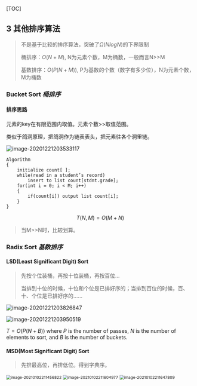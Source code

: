 [TOC]

## 3 其他排序算法

> 不是基于比较的排序算法，突破了$\Omega (NlogN)$的下界限制
>
> 桶排序：$O(N+M)$, N为元素个数，M为桶数，一般而言N>>M
>
> 基数排序：$O(P(N+M))$, P为基数的个数（数字有多少位），N为元素个数，M为桶数



### Bucket Sort *桶排序*

#### 排序思路

元素的key在有限范围内取值。元素个数>>取值范围。

类似于鸽洞原理，把鸽洞作为链表表头，把元素往各个洞里链。

![image-20201221203533117](/Users/particle/Desktop/大二上/数据结构基础/学长笔记/Notes-for-Data-Structure-master/picture/image-20201221203533117.png)

```pseudocode
Algorithm
{
    initialize count[ ];
    while(read in a student’s record)
        insert to list count[stdnt.grade];
    for(int i = 0; i < M; i++) 
	{
        if(count[i]) output list count[i];
    }
}
```

$$
T(N,M)=O(M+N)
$$

> 当M>>N时，比较划算。
>



### Radix Sort *基数排序*

#### LSD(Least Significant Digit) Sort

> 先按个位装桶，再按十位装桶，再按百位...
>
> 当排到十位的时候，十位和个位是已排好序的；当排到百位的时候，百、十、个位是已排好序的……

![image-20201221203826847](/Users/particle/Desktop/大二上/数据结构基础/学长笔记/Notes-for-Data-Structure-master/picture/image-20201221203826847.png)

![image-20201221203950519](/Users/particle/Desktop/大二上/数据结构基础/学长笔记/Notes-for-Data-Structure-master/picture/image-20201221203950519.png)

$T=O(P(N+B))$ where $P$ is the number of passes, $N$ is the number of elements to sort, and $B$ is the number of buckets.



#### MSD(Most Significant Digit) Sort

> 先排最高位，再排低位。得到字典序。

<img src="/Users/particle/Desktop/大二上/数据结构基础/学长笔记/Notes-for-Data-Structure-master/picture/image-20210102211456822.png" alt="image-20210102211456822" style="zoom: 75%;" />

<img src="/Users/particle/Desktop/大二上/数据结构基础/学长笔记/Notes-for-Data-Structure-master/picture/image-20210102211604977.png" alt="image-20210102211604977" style="zoom: 75%;" />

<img src="/Users/particle/Desktop/大二上/数据结构基础/学长笔记/Notes-for-Data-Structure-master/picture/image-20210102211647809.png" alt="image-20210102211647809" style="zoom:75%;" />